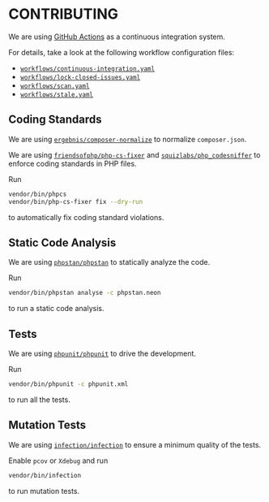 # CONTRIBUTING

We are using [GitHub Actions](https://github.com/features/actions) as a continuous integration system.

For details, take a look at the following workflow configuration files:

- [`workflows/continuous-integration.yaml`](workflows/continuous-integration.yaml)
- [`workflows/lock-closed-issues.yaml`](workflows/lock-closed-issues.yaml)
- [`workflows/scan.yaml`](workflows/scan.yaml)
- [`workflows/stale.yaml`](workflows/stale.yaml)

## Coding Standards

We are using [`ergebnis/composer-normalize`](https://github.com/ergebnis/composer-normalize) to normalize `composer.json`.

We are using [`friendsofphp/php-cs-fixer`](https://github.com/FriendsOfPHP/PHP-CS-Fixer) and [`squizlabs/php_codesniffer`](https://github.com/squizlabs/PHP_CodeSniffer) to enforce coding standards in PHP files.

Run

```sh
vendor/bin/phpcs
vendor/bin/php-cs-fixer fix --dry-run
```

to automatically fix coding standard violations.

## Static Code Analysis

We are using [`phpstan/phpstan`](https://github.com/phpstan/phpstan) to statically analyze the code.

Run

```sh
vendor/bin/phpstan analyse -c phpstan.neon
```

to run a static code analysis.

## Tests

We are using [`phpunit/phpunit`](https://github.com/sebastianbergmann/phpunit) to drive the development.

Run

```sh
vendor/bin/phpunit -c phpunit.xml
```

to run all the tests.

## Mutation Tests

We are using [`infection/infection`](https://github.com/infection/infection) to ensure a minimum quality of the tests.

Enable `pcov` or `Xdebug` and run

```sh
vendor/bin/infection
```

to run mutation tests.
